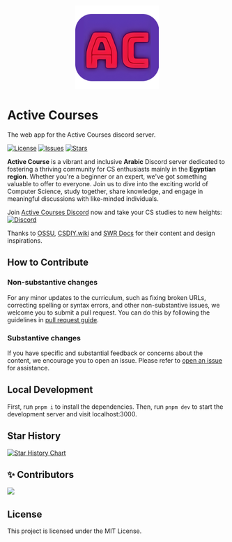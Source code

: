 <div align="center">
  <img src=./public/logo-192x192.png>
</div>

# Active Courses

The web app for the Active Courses discord server.

[![License](https://img.shields.io/github/license/alikehel/active-courses)](https://github.com/alikehel/active-courses/blob/master/LICENSE)
[![Issues](https://img.shields.io/github/issues/alikehel/active-courses)](https://github.com/alikehel/active-courses/issues)
[![Stars](https://img.shields.io/github/stars/alikehel/active-courses)](https://github.com/alikehel/active-courses)

**Active Course** is a vibrant and inclusive **Arabic** Discord server dedicated to fostering a thriving community for CS enthusiasts mainly in the **Egyptian region**. Whether you're a beginner or an expert, we've got something valuable to offer to everyone. Join us to dive into the exciting world of Computer Science, study together, share knowledge, and engage in meaningful discussions with like-minded individuals.

Join [Active Courses Discord](https://discord.gg/QrfTN2Aukx) now and take your CS studies to new heights: [![Discord](https://img.shields.io/discord/950993900720492574.svg?label=&logo=discord&logoColor=ffffff&color=7389D8&labelColor=6A7EC2)](https://discord.gg/QrfTN2Aukx)

Thanks to [OSSU](https://github.com/ossu/computer-science), [CSDIY.wiki](https://csdiy.wiki/en/) and [SWR Docs](https://swr.vercel.app/) for their content and design inspirations.

## How to Contribute

### Non-substantive changes

For any minor updates to the curriculum, such as fixing broken URLs, correcting spelling or syntax errors, and other non-substantive issues, we welcome you to submit a pull request. You can do this by following the guidelines in [pull request guide](https://www.freecodecamp.org/news/how-to-make-your-first-pull-request-on-github-3/).

### Substantive changes

If you have specific and substantial feedback or concerns about the content, we encourage you to open an issue. Please refer to [open an issue](https://help.github.com/articles/creating-an-issue/) for assistance.

## Local Development

First, run `pnpm i` to install the dependencies.
Then, run `pnpm dev` to start the development server and visit localhost:3000.

## Star History

[![Star History Chart](https://api.star-history.com/svg?repos=alikehel/active-courses&type=Timeline)](https://star-history.com/#alikehel/active-courses&Timeline)

## ✨ Contributors

<!--  support by https://contrib.rocks -->
<a href="https://github.com/alikehel/active-courses/graphs/contributors">
  <img src="https://contrib.rocks/image?repo=alikehel/active-courses"/>
</a>

## License

This project is licensed under the MIT License.
